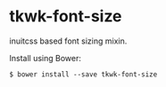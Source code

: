 # tkwk-font-size

inuitcss based font sizing mixin.

Install using Bower:

    $ bower install --save tkwk-font-size